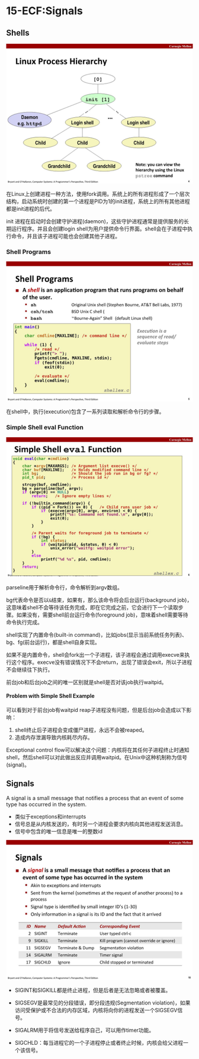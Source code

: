 # 15-ECF:Signals

## Shells

![png](15-ECF-Signals/15-ecf-signals_4.JPG)

在Linux上创建进程一种方法，使用fork调用。系统上的所有进程形成了一个层次结构，启动系统时创建的第一个进程是PID为1的init进程，系统上的所有其他进程都是init进程的后代。

init 进程在启动时会创建守护进程(daemon)，这些守护进程通常是提供服务的长期运行程序。并且会创建login shell为用户提供命令行界面。shell会在子进程中执行命令，并且该子进程可能也会创建其他子进程。

### Shell Programs

![png](15-ECF-Signals/15-ecf-signals_5.JPG)

在shell中，执行(execution)包含了一系列读取和解析命令行的步骤。

### Simple Shell eval Function

![png](15-ECF-Signals/15-ecf-signals_6.JPG)

parseline用于解析命令行，命令解析到argv数组。

bg代表命令是否以`&`结束，如果有，那么该命令将会后台运行(background job)，这意味着shell不会等待该任务完成，即在它完成之前，它会进行下一个读取步骤。如果没有，需要shell前台运行命令(foreground job)，意味着shell需要等待命令执行完成。

shell实现了内置命令(built-in command)，比如jobs(显示当前系统任务列表)、bg、fg(前台运行)，都是shell自身实现。

如果不是内置命令，shell会fork出一个子进程，该子进程会通过调用execve来执行这个程序。execve没有错误情况下不会return，出现了错误会exit，所以子进程不会继续往下执行。

前台job和后台job之间的唯一区别就是shell是否对该job执行waitpid。

#### Problem with Simple Shell Example

可以看到对于前台job有waitpid reap子进程没有问题，但是后台job会造成以下影响：

1. shell终止后子进程会变成僵尸进程，永远不会被reaped。
2. 造成内存泄漏导致内核耗尽内存。

Exceptional control flow可以解决这个问题：内核将在其任何子进程终止时通知shell，然后shell可以对此做出反应并调用waitpid。在Unix中这种机制称为信号(signal)。

## Signals

A signal is a small message that notifies a process that an event of some type has occurred in the system.

- 类似于exceptions和interrupts
- 信号总是从内核发送的，有时另一个进程会要求内核向其他进程发送消息。
- 信号中包含的唯一信息是唯一的整数id

![png](15-ECF-Signals/15-ecf-signals_10.JPG)

- SIGINT和SIGKILL都是终止进程，但是后者是无法忽略或者被覆盖。

- SIGSEGV是最常见的分段错误，即分段违规(Segmentation violation)，如果访问受保护或不合法的内存区域，内核将向你的进程发送一个SIGSEGV信号。

- SIGALRM用于将信号发送给程序自己，可以用作timer功能。

- SIGCHLD：每当进程它的一个子进程停止或者终止时候，内核会给父进程一个该信号。

